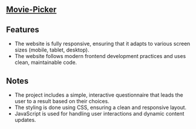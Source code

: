 ## [Movie-Picker](https://nasoviva.github.io/movie-picker/movie-picker/pages/)


## Features
- The website is fully responsive, ensuring that it adapts to various screen sizes (mobile, tablet, desktop).
- The website follows modern frontend development practices and uses clean, maintainable code.

## Notes
- The project includes a simple, interactive questionnaire that leads the user to a result based on their choices.
- The styling is done using CSS, ensuring a clean and responsive layout.
- JavaScript is used for handling user interactions and dynamic content updates.


